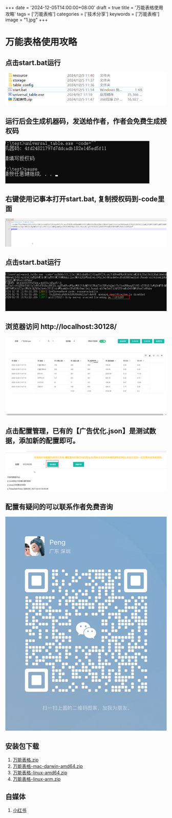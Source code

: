 +++
date = '2024-12-05T14:00:00+08:00'
draft = true
title = '万能表格使用攻略'
tags = ['万能表格']
categories = ['技术分享']
keywords = ['万能表格']
image = "1.jpg"
+++

# 万能表格使用攻略
## 点击start.bat运行
![1.png](1.png)

## 运行后会生成机器码，发送给作者，作者会免费生成授权码
![2.png](2.png)

## 右键使用记事本打开start.bat, 复制授权码到-code里面
![3.png](3.png)

## 点击start.bat运行
![4.png](4.png)

## 浏览器访问 http://localhost:30128/
![5.png](5.png)

## 点击配置管理，已有的【广告优化.json】是测试数据，添加新的配置即可。
![6.png](6.png)

## 配置有疑问的可以联系作者免费咨询
![7.jpg](7.jpg)

## 安装包下载
1. [万能表格.zip](universal_table.zip)
2. [万能表格-mac-darwin-amd64.zip](universal_table-mac-darwin-amd64.zip)
3. [万能表格-linux-amd64.zip](universal_table-linux-amd64.zip)
4. [万能表格-linux-arm.zip](universal_table-linux-arm.zip)

## 自媒体
1. [小红书](http://xhslink.com/a/RtPIbt1Mo720)
